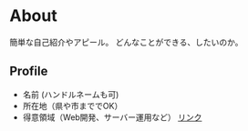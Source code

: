 # About
簡単な自己紹介やアピール。
どんなことができる、したいのか。

## Profile
- 名前 (ハンドルネームも可)
- 所在地（県や市まででOK）
- 得意領域（Web開発、サーバー運用など）
[リンク](https://nnn.ed.nico)

